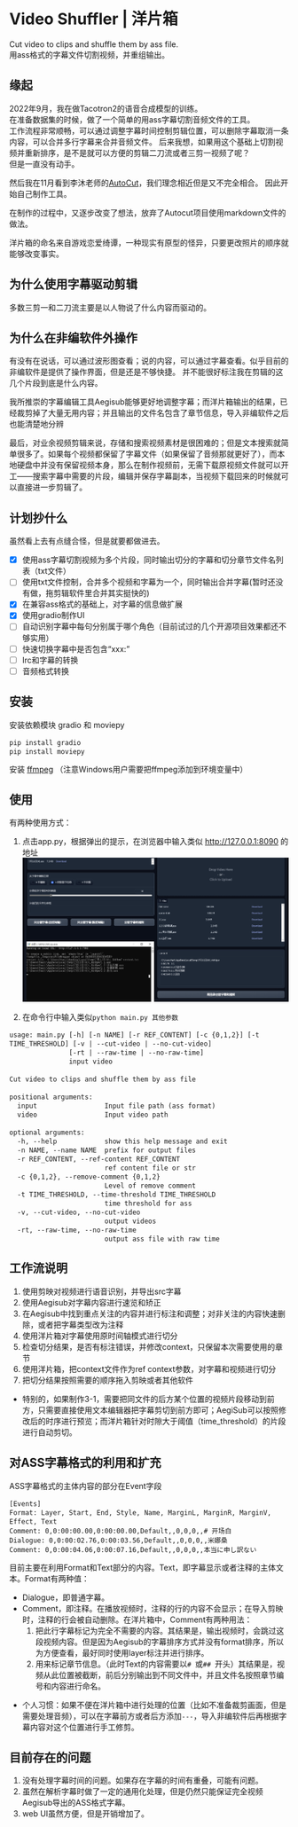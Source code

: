 # Video Shuffler | 洋片箱
Cut video to clips and shuffle them by ass file.  
用ass格式的字幕文件切割视频，并重组输出。

## 缘起
2022年9月，我在做Tacotron2的语音合成模型的训练。  
在准备数据集的时候，做了一个简单的用ass字幕切割音频文件的工具。  
工作流程非常顺畅，可以通过调整字幕时间控制剪辑位置，可以删除字幕取消一条内容，可以合并多行字幕来合并音频文件。 
后来我想，如果用这个基础上切割视频并重新排序，是不是就可以方便的剪辑二刀流或者三剪一视频了呢？  
但是一直没有动手。 

然后我在11月看到李沐老师的[AutoCut](https://github.com/mli/autocut/)，我们理念相近但是又不完全相合。
因此开始自己制作工具。 

在制作的过程中，又逐步改变了想法，放弃了Autocut项目使用markdown文件的做法。

洋片箱的命名来自游戏恋爱绮谭，一种现实有原型的怪异，只要更改照片的顺序就能够改变事实。

## 为什么使用字幕驱动剪辑
多数三剪一和二刀流主要是以人物说了什么内容而驱动的。

## 为什么在非编软件外操作
有没有在说话，可以通过波形图查看；说的内容，可以通过字幕查看。似乎目前的非编软件是提供了操作界面，但是还是不够快捷。
并不能很好标注我在剪辑的这几个片段到底是什么内容。

我所推崇的字幕编辑工具Aegisub能够更好地调整字幕；而洋片箱输出的结果，已经裁剪掉了大量无用内容；并且输出的文件名包含了章节信息，导入非编软件之后也能清楚地分辨

最后，对业余视频剪辑来说，存储和搜索视频素材是很困难的；但是文本搜索就简单很多了。如果每个视频都保留了字幕文件（如果保留了音频那就更好了），而本地硬盘中并没有保留视频本身，那么在制作视频前，无需下载原视频文件就可以开工——搜索字幕中需要的片段，编辑并保存字幕副本，当视频下载回来的时候就可以直接进一步剪辑了。

## 计划抄什么
虽然看上去有点缝合怪，但是就要都做进去。
- [x] 使用ass字幕切割视频为多个片段，同时输出切分的字幕和切分章节文件名列表（txt文件）
- [ ] 使用txt文件控制，合并多个视频和字幕为一个，同时输出合并字幕(暂时还没有做，拖剪辑软件里合并其实挺快的)
- [x] 在兼容ass格式的基础上，对字幕的信息做扩展
- [x] 使用gradio制作UI
- [ ] 自动识别字幕中每句分别属于哪个角色（目前试过的几个开源项目效果都还不够实用）
- [ ] 快速切换字幕中是否包含“xxx:”
- [ ] lrc和字幕的转换
- [ ] 音频格式转换

## 安装
安装依赖模块 gradio 和 moviepy
```
pip install gradio
pip install moviepy

```

安装 [ffmpeg](https://ffmpeg.org/)
（注意Windows用户需要把ffmpeg添加到环境变量中）

## 使用
有两种使用方式：
1. 点击app.py，根据弹出的提示，在浏览器中输入类似 http://127.0.0.1:8090 的地址
![](webui.png)

2. 在命令行中输入类似`python main.py 其他参数`

```
usage: main.py [-h] [-n NAME] [-r REF_CONTENT] [-c {0,1,2}] [-t TIME_THRESHOLD] [-v | --cut-video | --no-cut-video]
               [-rt | --raw-time | --no-raw-time]
               input video

Cut video to clips and shuffle them by ass file

positional arguments:
  input                 Input file path (ass format)
  video                 Input video path

optional arguments:
  -h, --help            show this help message and exit
  -n NAME, --name NAME  prefix for output files
  -r REF_CONTENT, --ref-content REF_CONTENT
                        ref content file or str
  -c {0,1,2}, --remove-comment {0,1,2}
                        Level of remove comment
  -t TIME_THRESHOLD, --time-threshold TIME_THRESHOLD
                        time threshold for ass
  -v, --cut-video, --no-cut-video
                        output videos
  -rt, --raw-time, --no-raw-time
                        output ass file with raw time
```

## 工作流说明
1. 使用剪映对视频进行语音识别，并导出src字幕
2. 使用Aegisub对字幕内容进行速览和矫正
3. 在Aegisub中找到重点关注的内容并进行标注和调整；对非关注的内容快速删除，或者把字幕类型改为注释
4. 使用洋片箱对字幕使用原时间轴模式进行切分
5. 检查切分结果，是否有标注错误，并修改context，只保留本次需要使用的章节
6. 使用洋片箱，把context文件作为ref context参数，对字幕和视频进行切分
8. 把切分结果按照需要的顺序拖入剪映或者其他软件

* 特别的，如果制作3-1，需要把同文件的后方某个位置的视频片段移动到前方，只需要直接使用文本编辑器把字幕剪切到前方即可；AegiSub可以按照修改后的时序进行预览；而洋片箱针对时隙大于阈值（time_threshold）的片段进行自动剪切。

## 对ASS字幕格式的利用和扩充

ASS字幕格式的主体内容的部分在Event字段
```
[Events]
Format: Layer, Start, End, Style, Name, MarginL, MarginR, MarginV, Effect, Text
Comment: 0,0:00:00.00,0:00:00.00,Default,,0,0,0,,# 开场白
Dialogue: 0,0:00:02.76,0:00:03.56,Default,,0,0,0,,米娜桑
Comment: 0,0:00:04.06,0:00:07.16,Default,,0,0,0,,本当に申し訳ない
```

目前主要在利用Format和Text部分的内容。Text，即字幕显示或者注释的主体文本。Format有两种值：
- Dialogue，即普通字幕。
- Comment，即注释。在播放视频时，注释的行的内容不会显示；在导入剪映时，注释的行会被自动删除。在洋片箱中，Comment有两种用法：
  1. 把此行字幕标记为完全不需要的内容。其结果是，输出视频时，会跳过这段视频内容。但是因为Aegisub的字幕排序方式并没有format排序，所以为方便查看，最好同时使用layer标注并进行排序。
  2. 用来标记章节信息。（此时Text的内容需要以`# `或`## `开头）其结果是，视频从此位置被截断，前后分别输出到不同文件中，并且文件名按照章节编号和内容进行命名。

* 个人习惯：如果不便在洋片箱中进行处理的位置（比如不准备裁剪画面，但是需要处理音频），可以在字幕前方或者后方添加`---`，导入非编软件后再根据字幕内容对这个位置进行手工修剪。

## 目前存在的问题
1. 没有处理字幕时间的问题。如果存在字幕的时间有重叠，可能有问题。
2. 虽然在解析字幕时做了一定的通用化处理，但是仍然只能保证完全视频Aegisub导出的ASS格式字幕。
3. web UI虽然方便，但是开销增加了。